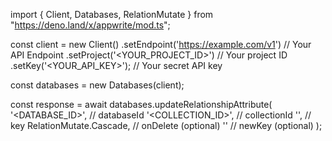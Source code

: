 import { Client, Databases, RelationMutate } from "https://deno.land/x/appwrite/mod.ts";

const client = new Client()
    .setEndpoint('https://example.com/v1') // Your API Endpoint
    .setProject('<YOUR_PROJECT_ID>') // Your project ID
    .setKey('<YOUR_API_KEY>'); // Your secret API key

const databases = new Databases(client);

const response = await databases.updateRelationshipAttribute(
    '<DATABASE_ID>', // databaseId
    '<COLLECTION_ID>', // collectionId
    '', // key
    RelationMutate.Cascade, // onDelete (optional)
    '' // newKey (optional)
);
